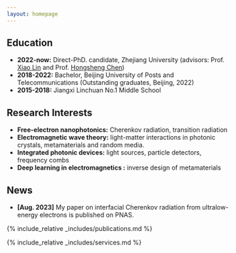 ```yaml
---
layout: homepage
---
```


## Education
- **2022-now:**  Direct-PhD. candidate, Zhejiang University (advisors: Prof. [Xiao Lin](https://scholar.google.com/citations?user=DmHN_F8AAAAJ&hl=en&oi=ao) and Prof. [Hongsheng Chen](https://scholar.google.com/citations?user=w1p_Wf0AAAAJ&hl=zh-CN))
- **2018-2022:** Bachelor, Beijing University of Posts and Telecommunications (Outstanding graduates, Beijing, 2022)
- **2015-2018:** Jiangxi Linchuan No.1 Middle School

## Research Interests
- **Free-electron nanophotonics:** Cherenkov radiation, transition radiation
- **Electromagnetic wave theory:** light-matter interactions in photonic crystals, metamaterials and random media.
- **Integrated photonic devices:** light sources, particle detectors, frequency combs
- **Deep learning in electromagnetics :** inverse design of metamaterials
  
## News
- **[Aug. 2023]** My paper on interfacial Cherenkov radiation from ultralow-energy electrons is published on PNAS.


{% include_relative _includes/publications.md %}

{% include_relative _includes/services.md %}
